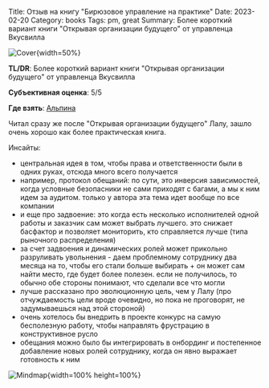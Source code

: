 Title: Отзыв на книгу "Бирюзовое управление на практике"
Date: 2023-02-20
Category: books
Tags: pm, great
Summary: Более короткий вариант книги "Открывая организации будущего" от управленца Вкусвилла

![Cover]({static}cover.webp){width=50%}

**TL/DR**: Более короткий вариант книги "Открывая организации будущего" от управленца Вкусвилла

**Субъективная оценка**: 5/5

**Где взять**: [Альпина](https://alpinabook.ru/catalog/book-biryuzovoe-upravlenie-na-praktike/)

Читал сразу же после "Открывая организации будущего" Лалу, зашло очень хорошо как более практическая книга.

Инсайты:

- центральная идея в том, чтобы права и ответственности были в одних руках, отсюда много всего получается
- например, протокол обещаний: по сути, это инверсия зависимостей, когда условные безопасники не сами приходят с багами, а мы к ним идем за аудитом. только у автора эта тема идет вообще по все компании
- и еще про задвоение: это когда есть несколько исполнителей одной работы и заказчик сам может выбрать лучшего. это снижает басфактор и позволяет мониторить, кто справляется лучше (типа рыночного распределения)
- за счет задвоения и динамических ролей может прикольно разруливать увольнения - даем проблемному сотруднику два месяца на то, чтобы его стали больше выбирать + он может сам найти место, где будет более полезен. если не получилось, то обычно обе стороны понимают, что сделали все что могли
- лучше рассказано про эволюционную цель, чем у Лалу (про отчуждаемость цели вроде очевидно, но пока не проговорят, не задумываешься над этой стороной)
- очень хотелось бы внедрить в проекте конкурс на самую бесполезную работу, чтобы направлять фрустрацию в конструктивное русло
- обещания можно было бы интегрировать в онбординг и постепенное добавление новых ролей сотруднику, когда он явно выражает готовность к ним

![Mindmap]({static}mindmap.png){width=100% height=100%}
